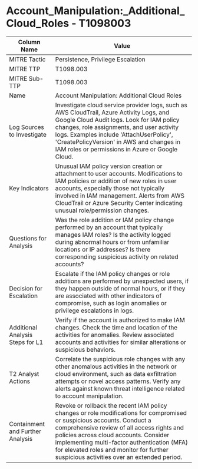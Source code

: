 # Account_Manipulation:_Additional_Cloud_Roles - T1098003

| Column Name | Value |
|-------------|-------|
| MITRE Tactic | Persistence, Privilege Escalation |
| MITRE TTP | T1098.003 |
| MITRE Sub-TTP | T1098.003 |
| Name | Account Manipulation: Additional Cloud Roles |
| Log Sources to Investigate | Investigate cloud service provider logs, such as AWS CloudTrail, Azure Activity Logs, and Google Cloud Audit logs. Look for IAM policy changes, role assignments, and user activity logs. Examples include 'AttachUserPolicy', 'CreatePolicyVersion' in AWS and changes in IAM roles or permissions in Azure or Google Cloud. |
| Key Indicators | Unusual IAM policy version creation or attachment to user accounts. Modifications to IAM policies or addition of new roles in user accounts, especially those not typically involved in IAM management. Alerts from AWS CloudTrail or Azure Security Center indicating unusual role/permission changes. |
| Questions for Analysis | Was the role addition or IAM policy change performed by an account that typically manages IAM roles? Is the activity logged during abnormal hours or from unfamiliar locations or IP addresses? Is there corresponding suspicious activity on related accounts? |
| Decision for Escalation | Escalate if the IAM policy changes or role additions are performed by unexpected users, if they happen outside of normal hours, or if they are associated with other indicators of compromise, such as login anomalies or privilege escalations in logs. |
| Additional Analysis Steps for L1 | Verify if the account is authorized to make IAM changes. Check the time and location of the activities for anomalies. Review associated accounts and activities for similar alterations or suspicious behaviors. |
| T2 Analyst Actions | Correlate the suspicious role changes with any other anomalous activities in the network or cloud environment, such as data exfiltration attempts or novel access patterns. Verify any alerts against known threat intelligence related to account manipulation. |
| Containment and Further Analysis | Revoke or rollback the recent IAM policy changes or role modifications for compromised or suspicious accounts. Conduct a comprehensive review of all access rights and policies across cloud accounts. Consider implementing multi-factor authentication (MFA) for elevated roles and monitor for further suspicious activities over an extended period. |
